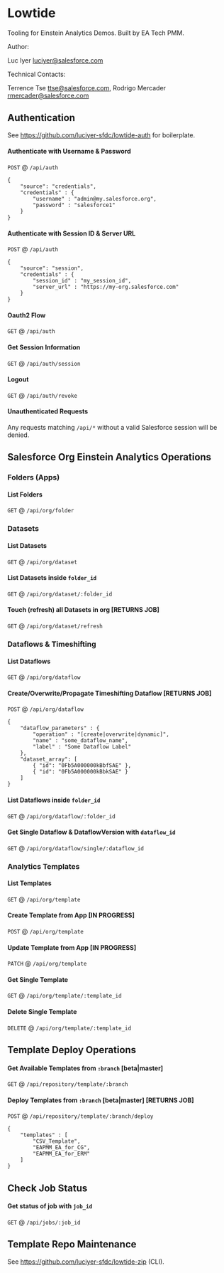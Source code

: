 # Lowtide

Tooling for Einstein Analytics Demos. Built by EA Tech PMM.

Author:

Luc Iyer <luciyer@salesforce.com>

Technical Contacts:

Terrence Tse <ttse@salesforce.com>, Rodrigo Mercader <rmercader@salesforce.com>



## Authentication

See https://github.com/luciyer-sfdc/lowtide-auth for boilerplate.

#### Authenticate with Username & Password

`POST` @ `/api/auth`

```
{
	"source": "credentials",
	"credentials" : {
		"username" : "admin@my.salesforce.org",
		"password" : "salesforce1"
	}
}
```


#### Authenticate with Session ID & Server URL

`POST` @ `/api/auth`

```
{
	"source": "session",
	"credentials" : {
		"session_id" : "my_session_id",
		"server_url" : "https://my-org.salesforce.com"
	}
}
```


#### Oauth2 Flow

`GET` @ `/api/auth`


#### Get Session Information

`GET` @ `/api/auth/session`


#### Logout

`GET` @ `/api/auth/revoke`


#### Unauthenticated Requests

Any requests matching `/api/*` without a valid Salesforce session will be denied.



## Salesforce Org Einstein Analytics Operations

### Folders (Apps)

#### List Folders

`GET` @ `/api/org/folder`


### Datasets

#### List Datasets

`GET` @ `/api/org/dataset`


#### List Datasets inside `folder_id`

`GET` @ `/api/org/dataset/:folder_id`


#### Touch (refresh) all Datasets in org [RETURNS JOB]

`GET` @ `/api/org/dataset/refresh`


### Dataflows & Timeshifting

#### List Dataflows

`GET` @ `/api/org/dataflow`


#### Create/Overwrite/Propagate Timeshifting Dataflow [RETURNS JOB]

`POST` @ `/api/org/dataflow`

```
{
    "dataflow_parameters" : {
        "operation" : "[create|overwrite|dynamic]",
        "name" : "some_dataflow_name",
        "label" : "Some Dataflow Label"
    },
    "dataset_array": [
        { "id": "0Fb5A000000kBbfSAE" },
        { "id": "0Fb5A000000kBbkSAE" }
    ]
}
```


#### List Dataflows inside `folder_id`

`GET` @ `/api/org/dataflow/:folder_id`


#### Get Single Dataflow & DataflowVersion with `dataflow_id`

`GET` @ `/api/org/dataflow/single/:dataflow_id`


### Analytics Templates

#### List Templates

`GET` @ `/api/org/template`


#### Create Template from App [IN PROGRESS]

`POST` @ `/api/org/template`


#### Update Template from App [IN PROGRESS]

`PATCH` @ `/api/org/template`


#### Get Single Template

`GET` @ `/api/org/template/:template_id`


#### Delete Single Template

`DELETE` @ `/api/org/template/:template_id`


## Template Deploy Operations

#### Get Available Templates from `:branch` [beta|master]

`GET` @ `/api/repository/template/:branch`


#### Deploy Templates from `:branch` [beta|master] [RETURNS JOB]

`POST` @ `/api/repository/template/:branch/deploy`

```
{
    "templates" : [
        "CSV_Template",
        "EAPMM_EA_for_CG",
        "EAPMM_EA_for_ERM"
    ]
}
```


## Check Job Status

#### Get status of job with `job_id`

`GET` @ `/api/jobs/:job_id`


## Template Repo Maintenance

See https://github.com/luciyer-sfdc/lowtide-zip (CLI).
